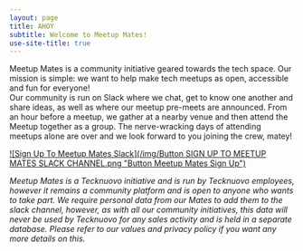 ```yaml
---
layout: page
title: AHOY
subtitle: Welcome to Meetup Mates!
use-site-title: true
---
```


Meetup Mates is a community initiative geared towards the tech space. Our mission is simple: we want to help make tech meetups as open, accessible and fun for everyone!  
Our community is run on Slack where we chat, get to know one another and share ideas, as well as where our meetup pre-meets are announced. From an hour before a meetup, we gather at a nearby venue and then attend the Meetup together as a group. The nerve-wracking days of attending meetups alone are over and we look forward to you joining the crew, matey!


[![Sign Up To Meetup Mates Slack](/img/Button SIGN UP TO MEETUP MATES SLACK CHANNEL.png "Button Meetup Mates Sign Up")](https://meetup-mates.com/register/)


_Meetup Mates is a Tecknuovo initiative and is run by Tecknuovo employees, however it remains a community platform and is open to anyone who wants to take part. We require personal data from our Mates to add them to the slack channel, however, as with all our community initiatives, this data will never be used by Tecknuovo for any sales activity and is held in a separate database. Please refer to our values and privacy policy if you want any more details on this._





